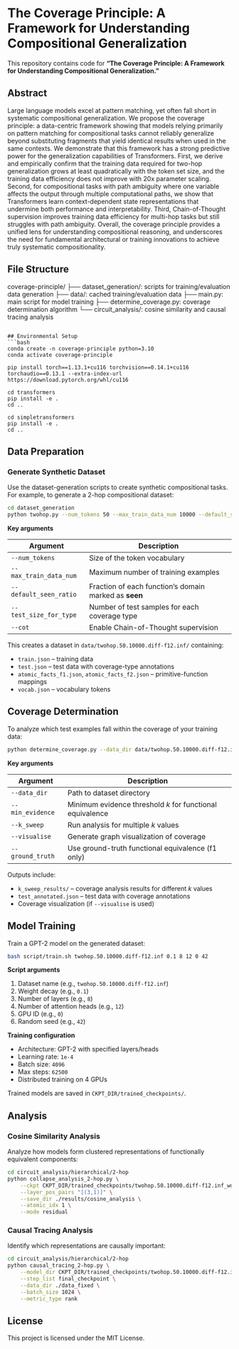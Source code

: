 # The Coverage Principle: A Framework for Understanding Compositional Generalization

This repository contains code for **“The Coverage Principle: A Framework for Understanding Compositional Generalization.”**

## Abstract

Large language models excel at pattern matching, yet often fall short in systematic compositional generalization. We propose the coverage principle: a data-centric framework showing that models relying primarily on pattern matching for compositional tasks cannot reliably generalize beyond substituting fragments that yield identical results when used in the same contexts. We demonstrate that this framework has a strong predictive power for the generalization capabilities of Transformers. First, we derive and empirically confirm that the training data required for two-hop generalization grows at least quadratically with the token set size, and the training data efficiency does not improve with 20x parameter scaling. Second, for compositional tasks with path ambiguity where one variable affects the output through multiple computational paths, we show that Transformers learn context-dependent state representations that undermine both performance and interpretability. Third, Chain-of-Thought supervision improves training data efficiency for multi-hop tasks but still struggles with path ambiguity. Overall, the coverage principle provides a unified lens for understanding compositional reasoning, and underscores the need for fundamental architectural or training innovations to achieve truly systematic compositionality.

## File Structure

coverage-principle/
├── dataset\_generation/: scripts for training/evaluation data generation
├── data/: cached training/evaluation data
├── main.py: main script for model training
├── determine\_coverage.py: coverage determination algorithm
└── circuit\_analysis/: cosine similarity and causal tracing analysis

````

## Environmental Setup
```bash
conda create -n coverage-principle python=3.10
conda activate coverage-principle

pip install torch==1.13.1+cu116 torchvision==0.14.1+cu116 torchaudio==0.13.1 --extra-index-url https://download.pytorch.org/whl/cu116

cd transformers
pip install -e .
cd ..

cd simpletransformers
pip install -e .
cd ..
````

## Data Preparation

### Generate Synthetic Dataset

Use the dataset-generation scripts to create synthetic compositional tasks. For example, to generate a 2-hop compositional dataset:

```bash
cd dataset_generation
python twohop.py --num_tokens 50 --max_train_data_num 10000 --default_seen_ratio 0.7 --test_size_for_type 2000 --seed 42
```

**Key arguments**

| Argument               | Description                                           |
| ---------------------- | ----------------------------------------------------- |
| `--num_tokens`         | Size of the token vocabulary                          |
| `--max_train_data_num` | Maximum number of training examples                   |
| `--default_seen_ratio` | Fraction of each function’s domain marked as **seen** |
| `--test_size_for_type` | Number of test samples for each coverage type         |
| `--cot`                | Enable Chain-of-Thought supervision                   |

This creates a dataset in `data/twohop.50.10000.diff-f12.inf/` containing:

* `train.json` – training data
* `test.json` – test data with coverage-type annotations
* `atomic_facts_f1.json`, `atomic_facts_f2.json` – primitive-function mappings
* `vocab.json` – vocabulary tokens

## Coverage Determination

To analyze which test examples fall within the coverage of your training data:

```bash
python determine_coverage.py --data_dir data/twohop.50.10000.diff-f12.inf/ --min_evidence 1 --k_sweep
```

**Key arguments**

| Argument         | Description                                               |
| ---------------- | --------------------------------------------------------- |
| `--data_dir`     | Path to dataset directory                                 |
| `--min_evidence` | Minimum evidence threshold *k* for functional equivalence |
| `--k_sweep`      | Run analysis for multiple *k* values                      |
| `--visualise`    | Generate graph visualization of coverage                  |
| `--ground_truth` | Use ground-truth functional equivalence (f1 only)         |

Outputs include:

* `k_sweep_results/` – coverage analysis results for different *k* values
* `test_annotated.json` – test data with coverage annotations
* Coverage visualization (if `--visualise` is used)

## Model Training

Train a GPT-2 model on the generated dataset:

```bash
bash script/train.sh twohop.50.10000.diff-f12.inf 0.1 8 12 0 42
```

**Script arguments**

1. Dataset name (e.g., `twohop.50.10000.diff-f12.inf`)
2. Weight decay (e.g., `0.1`)
3. Number of layers (e.g., `8`)
4. Number of attention heads (e.g., `12`)
5. GPU ID (e.g., `0`)
6. Random seed (e.g., `42`)

**Training configuration**

* Architecture: GPT-2 with specified layers/heads
* Learning rate: `1e-4`
* Batch size: `4096`
* Max steps: `62500`
* Distributed training on 4 GPUs

Trained models are saved in `CKPT_DIR/trained_checkpoints/`.

## Analysis

### Cosine Similarity Analysis

Analyze how models form clustered representations of functionally equivalent components:

```bash
cd circuit_analysis/hierarchical/2-hop
python collapse_analysis_2-hop.py \
    --ckpt CKPT_DIR/trained_checkpoints/twohop.50.10000.diff-f12.inf_wd-0.1_layer-8_head-12_seed-42/final_checkpoint \
    --layer_pos_pairs "[(3,1)]" \
    --save_dir ./results/cosine_analysis \
    --atomic_idx 1 \
    --mode residual
```

### Causal Tracing Analysis

Identify which representations are causally important:

```bash
cd circuit_analysis/hierarchical/2-hop
python causal_tracing_2-hop.py \
    --model_dir CKPT_DIR/trained_checkpoints/twohop.50.10000.diff-f12.inf_wd-0.1_layer-8_head-12_seed-42 \
    --step_list final_checkpoint \
    --data_dir ./data_fixed \
    --batch_size 1024 \
    --metric_type rank
```

## License

This project is licensed under the MIT License.

